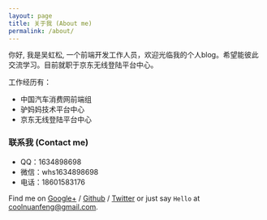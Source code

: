 ```yaml
---
layout: page
title: 关于我 (About me)
permalink: /about/
---
```


你好, 我是吴虹松, 一个前端开发工作人员，欢迎光临我的个人blog。希望能彼此交流学习。目前就职于京东无线登陆平台中心。

工作经历有：

- 中国汽车消费网前端组 
- 驴妈妈技术平台中心
- 京东无线登陆平台中心





### 联系我 (Contact me)

- QQ：1634898698
- 微信：whs1634898698
- 电话：18601583176

Find me on [Google+][google] / [Github][github] / [Twitter][Twitter] or just say `Hello` at 
[coolnuanfeng@gmail.com](coolnuanfeng@gmail.com).


[github]: https://github.com/coolnuanfeng
[google]: https://plus.google.com/+coolnuanfeng
[twitter]: https://twitter.com/coolnuanfeng
